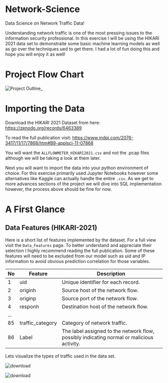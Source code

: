 # Network-Science
Data Science on Network Traffic Data!

Understanding network traffic is one of the most pressing issues to the information security professional. In this exercise I will be using the HIKARI 2021 data set to demonstraite some basic machine learning models as well as go over the techniques ued to get there. I had a lot of fun doing this and hope you will enjoy it as well!

# Project Flow Chart
![Project Outline_](https://github.com/tngos17/Network-Science/assets/64931318/f4348a9c-994c-493e-8d2d-81bbbf08275d)

# Importing the Data
Download the HIKARI 2021 Dataset from here: https://zenodo.org/records/6463389

To read the full publication visit: https://www.mdpi.com/2076-3417/11/17/7868/htm#B9-applsci-11-07868

You will want the `ALLFLOWMETER_HIKARI2021.csv` and not the .pcap files although we will be taking a look at them later.

Next you will want to import the data into your python environment of choice. For this exercise primarily used Jupyter Notebooks however some alternatives like Kaggle can actually handle the entire `.csv`. As we get to more advances sections of the project we will dive into SQL implementation however, the process above should be fine for now.

# A First Glance 

## Data Features (HIKARI-2021)
Here is a short list of features implemented by the dataset. For a full view visit the `Data_Features` page. To better understand and appreciate their selection I highly recommend reading the full publication. Some of these features will need to be excluded from our model such as uid and IP information to avoid obvious prediction correlation for those variables.

| No  | Feature                        | Description                                         |
|----|--------------------------------|-----------------------------------------------------|
| 1  | uid                            | Unique identifier for each record.                   |
| 2  | originh                        | Source host of the network flow.                     |
| 3  | originp                        | Source port of the network flow.                     |
| 4  | responh                         | Destination host of the network flow.                |
| ...|  | | |
| 85 | traffic_category                | Category of network traffic.                       |
| 86 | Label                           | The label assigned to the network flow, possibly indicating normal or malicious activity.|

Lets visualize the types of traffic used in the data set.

![download](https://github.com/tngos17/Network-Science/assets/64931318/af6001bc-ca25-4cd4-b377-77a5452d8fc5)

![download](https://github.com/tngos17/Network-Science/assets/64931318/6a592505-3773-4be6-b4ee-27d53d2122f9)
